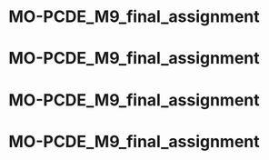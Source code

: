 # MO-PCDE_M9_final_assignment
# MO-PCDE_M9_final_assignment
# MO-PCDE_M9_final_assignment
# MO-PCDE_M9_final_assignment
